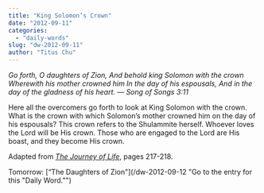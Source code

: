 ```yaml
---
title: "King Solomon’s Crown"
date: "2012-09-11"
categories: 
  - "daily-words"
slug: "dw-2012-09-11"
author: "Titus Chu"
---
```


_Go forth, O daughters of Zion, And behold king Solomon with the crown Wherewith his mother crowned him In the day of his espousals, And in the day of the gladness of his heart. — Song of Songs 3:11_

Here all the overcomers go forth to look at King Solomon with the crown. What is the crown with which Solomon’s mother crowned him on the day of his espousals? This crown refers to the Shulammite herself. Whoever loves the Lord will be His crown. Those who are engaged to the Lord are His boast, and they become His crown.

Adapted from _[The Journey of Life](/book-journey "Go to the listing for this book.")_, pages 217-218.

Tomorrow: [“The Daughters of Zion"](/dw-2012-09-12 "Go to the entry for this "Daily Word."")

